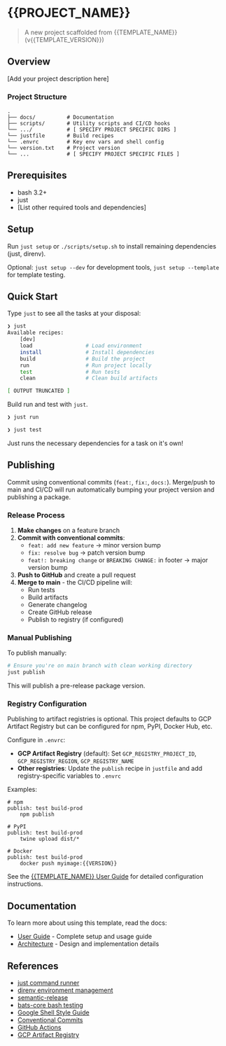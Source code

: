 # {{PROJECT_NAME}}

> A new project scaffolded from {{TEMPLATE_NAME}} (v{{TEMPLATE_VERSION}})

## Overview

[Add your project description here]

### Project Structure

```
.
├── docs/          # Documentation
├── scripts/       # Utility scripts and CI/CD hooks
└── .../           # [ SPECIFY PROJECT SPECIFIC DIRS ]
└── justfile       # Build recipes
└── .envrc         # Key env vars and shell config
└── version.txt    # Project version
└── ...            # [ SPECIFY PROJECT SPECIFIC FILES ]
```

## Prerequisites

- bash 3.2+
- just
- [List other required tools and dependencies]

## Setup

Run `just setup` or `./scripts/setup.sh` to install remaining dependencies (just, direnv).

Optional: `just setup --dev` for development tools, `just setup --template` for template testing.

## Quick Start

Type `just` to see all the tasks at your disposal:

```bash
❯ just
Available recipes:
    [dev]
    load                 # Load environment
    install              # Install dependencies
    build                # Build the project
    run                  # Run project locally
    test                 # Run tests
    clean                # Clean build artifacts

[ OUTPUT TRUNCATED ]
```

Build run and test with `just`.

```bash
❯ just run

❯ just test

```

Just runs the necessary dependencies for a task on it's own!

## Publishing

Commit using conventional commits (`feat:`, `fix:`, `docs:`). Merge/push to main and CI/CD will run automatically bumping your project version and publishing a package.

### Release Process

1. **Make changes** on a feature branch
2. **Commit with conventional commits**:
   - `feat: add new feature` → minor version bump
   - `fix: resolve bug` → patch version bump
   - `feat!: breaking change` or `BREAKING CHANGE:` in footer → major version bump
3. **Push to GitHub** and create a pull request
4. **Merge to main** - the CI/CD pipeline will:
   - Run tests
   - Build artifacts
   - Generate changelog
   - Create GitHub release
   - Publish to registry (if configured)

### Manual Publishing

To publish manually:

```bash
# Ensure you're on main branch with clean working directory
just publish
```

This will publish a pre-release package version.

### Registry Configuration

Publishing to artifact registries is optional. This project defaults to GCP Artifact Registry but can be configured for npm, PyPI, Docker Hub, etc.

Configure in `.envrc`:

- **GCP Artifact Registry** (default): Set `GCP_REGISTRY_PROJECT_ID`, `GCP_REGISTRY_REGION`, `GCP_REGISTRY_NAME`
- **Other registries**: Update the `publish` recipe in `justfile` and add registry-specific variables to `.envrc`

Examples:

```just
# npm
publish: test build-prod
    npm publish

# PyPI
publish: test build-prod
    twine upload dist/*

# Docker
publish: test build-prod
    docker push myimage:{{VERSION}}
```

See the [{{TEMPLATE_NAME}} User Guide](https://github.com/your-org/{{TEMPLATE_NAME}}/blob/main/docs/user-guide.md) for detailed configuration instructions.

## Documentation

To learn more about using this template, read the docs:

- [User Guide](docs/user-guide.md) - Complete setup and usage guide
- [Architecture](docs/architecture.md) - Design and implementation details

## References

- [just command runner](https://github.com/casey/just)
- [direnv environment management](https://direnv.net/)
- [semantic-release](https://semantic-release.gitbook.io/)
- [bats-core bash testing](https://bats-core.readthedocs.io/)
- [Google Shell Style Guide](https://google.github.io/styleguide/shellguide.html)
- [Conventional Commits](https://www.conventionalcommits.org/)
- [GitHub Actions](https://docs.github.com/en/actions)
- [GCP Artifact Registry](https://cloud.google.com/artifact-registry/docs)
